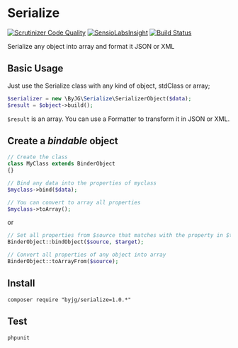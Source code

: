 # Serialize
[![Scrutinizer Code Quality](https://scrutinizer-ci.com/g/byjg/serialize/badges/quality-score.png?b=master)](https://scrutinizer-ci.com/g/byjg/serialize/?branch=master)
[![SensioLabsInsight](https://insight.sensiolabs.com/projects/6375df04-b1f8-4f5f-94f8-a375f630250a/mini.png)](https://insight.sensiolabs.com/projects/6375df04-b1f8-4f5f-94f8-a375f630250a)
[![Build Status](https://travis-ci.org/byjg/serialize.svg?branch=master)](https://travis-ci.org/byjg/serialize)

Serialize any object into array and format it JSON or XML

## Basic Usage

Just use the Serialize class with any kind of object, stdClass or array;

```php
$serializer = new \ByJG\Serialize\SerializerObject($data);
$result = $object->build();
```

`$result` is an array. You can use a Formatter to transform it in JSON or XML.

## Create a *bindable* object

```php
// Create the class
class MyClass extends BinderObject
{}

// Bind any data into the properties of myclass
$myclass->bind($data);

// You can convert to array all properties
$myclass->toArray();
```

or

```php
// Set all properties from $source that matches with the property in $target
BinderObject::bindObject($source, $target);

// Convert all properties of any object into array
BinderObject::toArrayFrom($source);
```

## Install

```
composer require "byjg/serialize=1.0.*"
```

## Test

```
phpunit
```


